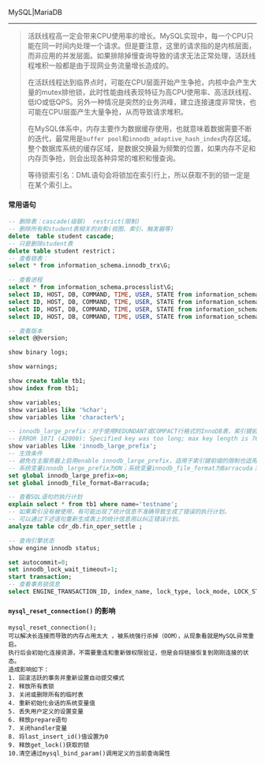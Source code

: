 MySQL|MariaDB

---

> 活跃线程高一定会带来CPU使用率的增长。MySQL实现中，每一个CPU只能在同一时间内处理一个请求。但是要注意，这里的请求指的是内核层面，而非应用的并发层面。如果排除掉慢查询导致的请求无法正常处理，活跃线程堆积一般都是由于现网业务流量增长造成的。
>
> 在活跃线程达到临界点时，可能在CPU层面开始产生争抢，内核中会产生大量的mutex排他锁，此时性能曲线表现特征为高CPU使用率、高活跃线程、低IO或低QPS。另外一种情况是突然的业务洪峰，建立连接速度非常快，也可能在CPU层面产生大量争抢，从而导致请求堆积。
>
> 在MySQL体系中，内存主要作为数据缓存使用，也就意味着数据需要不断的迭代，最常用是`buffer pool`和`innodb_adaptive_hash_index`内存区域。整个数据库系统的缓存区域，是数据交换最为频繁的位置，如果内存不足和内存页争抢，则会出现各种异常的堆积和慢查询。
>
> 等待锁索引名：DML语句会将锁加在索引行上，所以获取不到的锁一定是在某个索引上。

#### 常用语句

```sql
-- 删除表：cascade(级联)  restrict(限制)
-- 删除所有和student表相关的对象(视图、索引、触发器等)
delete  table student cascade;
-- 只是删除student表
delete table student restrict；
-- 查看锁表：
select * from information_schema.innodb_trx\G;

-- 查看进程
select * from information_schema.processlist\G;
select ID, HOST, DB, COMMAND, TIME, USER, STATE from information_schema.processlist;
select ID, HOST, DB, COMMAND, TIME, USER, STATE from information_schema.processlist where COMMAND != 'Sleep';
select ID, HOST, DB, COMMAND, TIME, USER, STATE from information_schema.processlist where COMMAND = 'Sleep';
select ID, HOST, DB, COMMAND, TIME, USER, STATE from information_schema.processlist where HOST like '10.10.240.0%';

-- 查看版本
select @@version;

show binary logs;

show warnings;

show create table tb1;
show index from tb1;

show variables;
show variables like '%char';
show variables like 'character%';

-- innodb_large_prefix：对于使用REDUNDANT或COMPACT行格式的InnoDB表，索引键前缀长度限制为767字节
-- ERROR 1071 (42000): Specified key was too long; max key length is 767 bytes
show variables like 'innodb_large_prefix';
-- 生效条件
-- 避免在主服务器上启用enable innodb_large_prefix，适用于索引键前缀的限制也适用于全列索引键。
-- 系统变量innodb_large_prefix为ON；系统变量innodb_file_format为Barracuda；ROW_FORMAT为DYNAMIC或COMPRESSED
set global innodb_large_prefix=on;
set global innodb_file_format=Barracuda;

-- 查看SQL语句的执行计划
explain select * from tb1 where name='testname';
-- 如果索引没有被使用，有可能出现了统计信息不准确导致生成了错误的执行计划。
-- 可以通过下述语句重新生成表上的统计信息用以纠正错误计划。
analyze table cdr_db.fin_oper_settle ;

-- 查询引擎状态
show engine innodb status;

set autocommit=0;
set innodb_lock_wait_timeout=1;
start transaction;
-- 查看事务锁信息
select ENGINE_TRANSACTION_ID, index_name, lock_type, lock_mode, LOCK_STATUS, lock_data  from performance_schema.data_locks;

```

#### `mysql_reset_connection()` 的影响

```wiki
mysql_reset_connection();
可以解决长连接而导致的内存占用太大 ，被系统强行杀掉（OOM），从现象看就是MySQL异常重启。
执行后会初始化连接资源，不需要重连和重新做权限验证，但是会将链接恢复到刚刚连接的状态。
造成影响如下：
1. 回滚活跃的事务并重新设置自动提交模式
2. 释放所有表锁
3. 关闭或删除所有的临时表
4. 重新初始化会话的系统变量值
5. 丢失用户定义的设置变量
6. 释放prepare语句
7. 关闭handler变量
8. 将last_insert_id()值设置为0
9. 释放get_lock()获取的锁
10.清空通过mysql_bind_param()调用定义的当前查询属性

```

